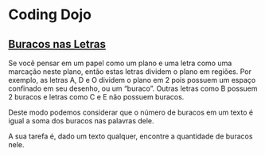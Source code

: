 # Coding Dojo

## [Buracos nas Letras](http://dojopuzzles.com/problemas/exibe/buracos-nas-letras/)

Se você pensar em um papel como um plano e uma letra como uma marcação neste plano, então estas letras dividem o plano em regiões. Por exemplo, as letras A, D e O dividem o plano em 2 pois possuem um espaço confinado em seu desenho, ou um “buraco”. Outras letras como B possuem 2 buracos e letras como C e E não possuem buracos.

Deste modo podemos considerar que o número de buracos em um texto é igual a soma dos buracos nas palavras dele.

A sua tarefa é, dado um texto qualquer, encontre a quantidade de buracos nele.